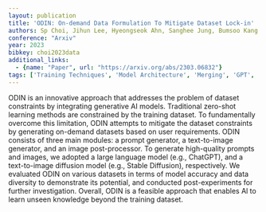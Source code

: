 ```yaml
---
layout: publication
title: 'ODIN: On-demand Data Formulation To Mitigate Dataset Lock-in'
authors: Sp Choi, Jihun Lee, Hyeongseok Ahn, Sanghee Jung, Bumsoo Kang
conference: "Arxiv"
year: 2023
bibkey: choi2023data
additional_links:
  - {name: "Paper", url: "https://arxiv.org/abs/2303.06832"}
tags: ['Training Techniques', 'Model Architecture', 'Merging', 'GPT', 'Prompting']
---
```

ODIN is an innovative approach that addresses the problem of dataset
constraints by integrating generative AI models. Traditional zero-shot learning
methods are constrained by the training dataset. To fundamentally overcome this
limitation, ODIN attempts to mitigate the dataset constraints by generating
on-demand datasets based on user requirements. ODIN consists of three main
modules: a prompt generator, a text-to-image generator, and an image
post-processor. To generate high-quality prompts and images, we adopted a large
language model (e.g., ChatGPT), and a text-to-image diffusion model (e.g.,
Stable Diffusion), respectively. We evaluated ODIN on various datasets in terms
of model accuracy and data diversity to demonstrate its potential, and
conducted post-experiments for further investigation. Overall, ODIN is a
feasible approach that enables Al to learn unseen knowledge beyond the training
dataset.
